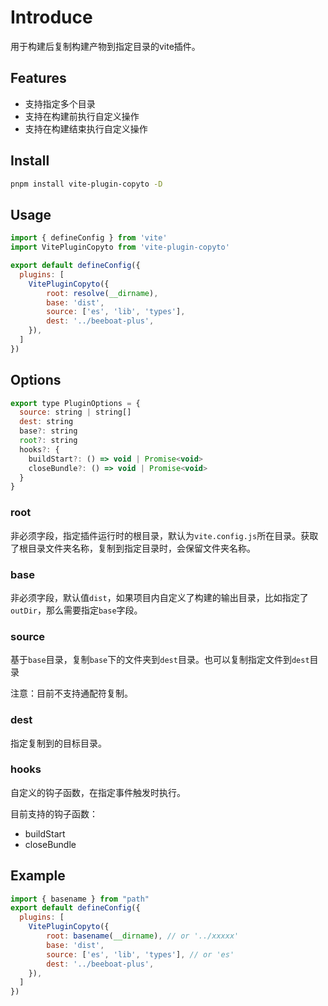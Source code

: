 # Introduce
用于构建后复制构建产物到指定目录的vite插件。

## Features
- 支持指定多个目录
- 支持在构建前执行自定义操作
- 支持在构建结束执行自定义操作

## Install
```bash
pnpm install vite-plugin-copyto -D
```

## Usage
```js
import { defineConfig } from 'vite'
import VitePluginCopyto from 'vite-plugin-copyto'

export default defineConfig({
  plugins: [
    VitePluginCopyto({
        root: resolve(__dirname),
        base: 'dist',
        source: ['es', 'lib', 'types'],
        dest: '../beeboat-plus',
    }),
  ]
})
```

## Options

```js
export type PluginOptions = {
  source: string | string[]
  dest: string
  base?: string
  root?: string
  hooks?: {
    buildStart?: () => void | Promise<void>
    closeBundle?: () => void | Promise<void>
  }
}
```
### root
非必须字段，指定插件运行时的根目录，默认为`vite.config.js`所在目录。获取了根目录文件夹名称，复制到指定目录时，会保留文件夹名称。

### base
非必须字段，默认值`dist`，如果项目内自定义了构建的输出目录，比如指定了`outDir`，那么需要指定`base`字段。
### source
基于`base`目录，复制`base`下的文件夹到`dest`目录。也可以复制指定文件到`dest`目录

注意：目前不支持通配符复制。
### dest
指定复制到的目标目录。
### hooks
自定义的钩子函数，在指定事件触发时执行。

目前支持的钩子函数：
- buildStart
- closeBundle

## Example
```js
import { basename } from "path"
export default defineConfig({
  plugins: [
    VitePluginCopyto({
        root: basename(__dirname), // or '../xxxxx'
        base: 'dist',
        source: ['es', 'lib', 'types'], // or 'es'
        dest: '../beeboat-plus',
    }),
  ]
})
```